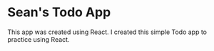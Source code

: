 # Sean's Todo App

This app was created using React. I created this simple Todo app to practice using React.
